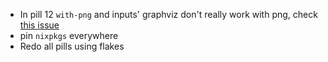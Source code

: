 * In pill 12 `with-png` and inputs' graphviz don't really work with png, check [this issue](https://github.com/NixOS/nix-pills/issues/107)
* pin `nixpkgs` everywhere
* Redo all pills using flakes

